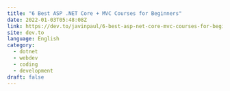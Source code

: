 ```yaml
---
title: "6 Best ASP .NET Core + MVC Courses for Beginners"
date: 2022-01-03T05:48:08Z
link: https://dev.to/javinpaul/6-best-asp-net-core-mvc-courses-for-beginners-133f?utm_medium=RSS&utm_source=news.12bit.vn
site: dev.to
language: English
category:
  - dotnet
  - webdev
  - coding
  - development
draft: false
---
```

